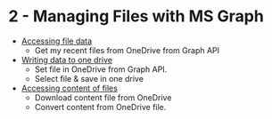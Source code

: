 # 2 - Managing Files with MS Graph

 - [Accessing file data](AccessingFile.md)
	 - Get my recent files from OneDrive from Graph API	 
 - [Writing data to one drive](WriteDataOneData.md)
 	 - Set file in OneDrive from Graph API.	
	 - Select file & save in one drive		 
 - [Accessing content of files](AccesingContent.md)
	 - Download content file from OneDrive
	 - Convert content from OneDrive file.	 
